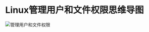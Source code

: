 # Linux管理用户和文件权限思维导图

![管理用户和文件权限](https://cdn.fengxianhub.top/resources-master/202203101658619.png)